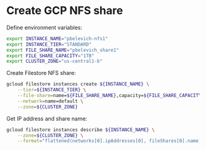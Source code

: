 # Create GCP NFS share

Define environment variables:
```bash
export INSTANCE_NAME="pbelevich-nfs1"
export INSTANCE_TIER="STANDARD"
export FILE_SHARE_NAME="pbelevich_share1"
export FILE_SHARE_CAPACITY="1TB"
export CLUSTER_ZONE="us-central1-b"
```

Create Filestore NFS share:
```bash
gcloud filestore instances create ${INSTANCE_NAME} \
	--tier=${INSTANCE_TIER} \
	--file-share=name=${FILE_SHARE_NAME},capacity=${FILE_SHARE_CAPACITY} \
	--network=name=default \
	--zone=${CLUSTER_ZONE}
```

Get IP address and share name:
```bash
gcloud filestore instances describe ${INSTANCE_NAME} \
	--zone=${CLUSTER_ZONE} \
	--format="flattened(networks[0].ipAddresses[0], fileShares[0].name)"
```
